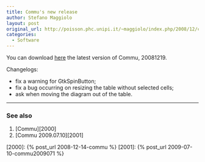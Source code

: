 ```yaml
---
title: Commu's new release
author: Stefano Maggiolo
layout: post
original_url: http://poisson.phc.unipi.it/~maggiolo/index.php/2008/12/commus-new-release/
categories:
  - Software
---
```

You can download [here][1] the latest version of Commu, 20081219.

 [1]: /files/commu-20081219.tar.gz

<!--more-->

Changelogs:

  * fix a warning for GtkSpinButton;
  * fix a bug occurring on resizing the table without selected cells;
  * ask when moving the diagram out of the table.

<!-- DO NOT EDIT BELOW THIS LINE -->
* * *

### See also

1. [Commu][2000]
1. [Commu 2009.07.10][2001]

 [2000]: {% post_url 2008-12-14-commu %}
 [2001]: {% post_url 2009-07-10-commu2009071 %}
